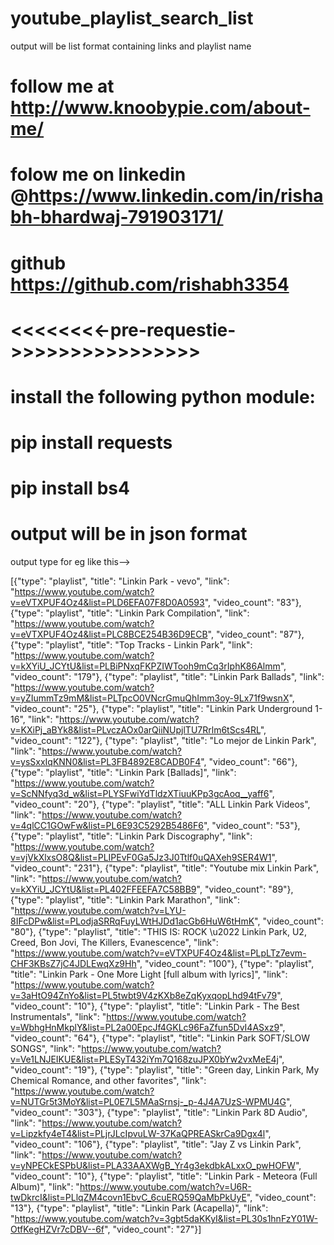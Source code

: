 # youtube_playlist_search_list
output will be list format containing links and playlist name


# follow me at http://www.knoobypie.com/about-me/
# folow me on linkedin @https://www.linkedin.com/in/rishabh-bhardwaj-791903171/
# github https://github.com/rishabh3354

# <<<<<<<<-pre-requestie->>>>>>>>>>>>>>>>
# install the following python module:
# pip install requests
# pip install bs4
# output will be in json format

output type for eg like this-->

[{"type": "playlist", "title": "Linkin Park - vevo", "link": "https://www.youtube.com/watch?v=eVTXPUF4Oz4&list=PLD6EFA07F8D0A0593", "video_count": "83"}, {"type": "playlist", "title": "Linkin Park Compilation", "link": "https://www.youtube.com/watch?v=eVTXPUF4Oz4&list=PLC8BCE254B36D9ECB", "video_count": "87"}, {"type": "playlist", "title": "Top Tracks - Linkin Park", "link": "https://www.youtube.com/watch?v=kXYiU_JCYtU&list=PLBiPNxqFKPZIWTooh9mCq3rIphK86Almm", "video_count": "179"}, {"type": "playlist", "title": "Linkin Park Ballads", "link": "https://www.youtube.com/watch?v=yZIummTz9mM&list=PLTpcO0VNcrGmuQhImm3oy-9Lx71f9wsnX", "video_count": "25"}, {"type": "playlist", "title": "Linkin Park Underground 1-16", "link": "https://www.youtube.com/watch?v=KXiPj_aBYk8&list=PLvczAOx0arQiiNUpjlTU7Rrlm6tScs4RL", "video_count": "122"}, {"type": "playlist", "title": "Lo mejor de Linkin Park", "link": "https://www.youtube.com/watch?v=ysSxxIqKNN0&list=PL3FB4892E8CADB0F4", "video_count": "66"}, {"type": "playlist", "title": "Linkin Park [Ballads]", "link": "https://www.youtube.com/watch?v=ScNNfyq3d_w&list=PLYSFwiYdTldzXTiuuKPp3gcAoq__yaff6", "video_count": "20"}, {"type": "playlist", "title": "ALL Linkin Park Videos", "link": "https://www.youtube.com/watch?v=4qlCC1GOwFw&list=PL6E93C5292B5486F6", "video_count": "53"}, {"type": "playlist", "title": "Linkin Park Discography", "link": "https://www.youtube.com/watch?v=vjVkXlxsO8Q&list=PLIPEvF0Ga5Jz3J0Ttlf0uQAXeh9SER4W1", "video_count": "231"}, {"type": "playlist", "title": "Youtube mix Linkin Park", "link": "https://www.youtube.com/watch?v=kXYiU_JCYtU&list=PL402FFEEFA7C58BB9", "video_count": "89"}, {"type": "playlist", "title": "Linkin Park Marathon", "link": "https://www.youtube.com/watch?v=LYU-8IFcDPw&list=PLodjaSRRqFuyLWtHJDd1acGb6HuW6tHmK", "video_count": "80"}, {"type": "playlist", "title": "THIS IS: ROCK \u2022 Linkin Park, U2, Creed, Bon Jovi, The Killers, Evanescence", "link": "https://www.youtube.com/watch?v=eVTXPUF4Oz4&list=PLpLTz7evm-CHF3KBsZ7jC4JDLEwqXz9Hh", "video_count": "100"}, {"type": "playlist", "title": "Linkin Park - One More Light [full album with lyrics]", "link": "https://www.youtube.com/watch?v=3aHtO94ZnYo&list=PL5twbt9V4zKXb8eZqKyxqopLhd94tFv79", "video_count": "10"}, {"type": "playlist", "title": "Linkin Park - The Best Instrumentals", "link": "https://www.youtube.com/watch?v=WbhgHnMkplY&list=PL2a00EpcJf4GKLc96FaZfun5DvI4ASxz9", "video_count": "64"}, {"type": "playlist", "title": "Linkin Park SOFT/SLOW SONGS", "link": "https://www.youtube.com/watch?v=Ve1LNJEIKUE&list=PLESyT432iYm7Q168zuJPX0bYw2vxMeE4j", "video_count": "19"}, {"type": "playlist", "title": "Green day, Linkin Park, My Chemical Romance, and other favorites", "link": "https://www.youtube.com/watch?v=NUTGr5t3MoY&list=PL0E7L5MAaSrnsj-_p-4J4A7UzS-WPMU4G", "video_count": "303"}, {"type": "playlist", "title": "Linkin Park 8D Audio", "link": "https://www.youtube.com/watch?v=Lipzkfy4eT4&list=PLjrJLcIpvuLW-37KaQPREASkrCa9Dgx4l", "video_count": "106"}, {"type": "playlist", "title": "Jay Z vs Linkin Park", "link": "https://www.youtube.com/watch?v=yNPECkESPbU&list=PLA33AAXWgB_Yr4g3ekdbkALxxO_pwHOFW", "video_count": "10"}, {"type": "playlist", "title": "Linkin Park - Meteora (Full Album)", "link": "https://www.youtube.com/watch?v=U6R-twDkrcI&list=PLlqZM4covn1EbvC_6cuERQ59QaMbPkUyE", "video_count": "13"}, {"type": "playlist", "title": "Linkin Park (Acapella)", "link": "https://www.youtube.com/watch?v=3gbt5daKKyI&list=PL30s1hnFzY01W-OtfKegHZVr7cDBV--6f", "video_count": "27"}]

